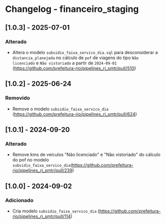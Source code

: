 # Changelog - financeiro_staging

## [1.0.3] - 2025-07-01

### Alterado

- Altera o modelo `subsidio_faixa_servico_dia.sql` para desconsiderar a `distancia_planejada` no cálculo de `pof` de viagens do tipo `Não licenciado` e `Não vistoriado` a partir de `2024-09-01` (https://github.com/prefeitura-rio/pipelines_rj_smtr/pull/510)

## [1.0.2] - 2025-06-24

### Removido

- Remove o modelo `subsidio_faixa_servico_dia` (https://github.com/prefeitura-rio/pipelines_rj_smtr/pull/624)

## [1.0.1] - 2024-09-20

### Alterado

- Remove kms de veículos "Não licenciado" e "Não vistoriado" do cálculo do pof no modelo `subsidio_faixa_servico_dia`(https://github.com/prefeitura-rio/pipelines_rj_smtr/pull/239)

## [1.0.0] - 2024-09-02

### Adicionado

- Cria modelo `subsidio_faixa_servico_dia` (https://github.com/prefeitura-rio/pipelines_rj_smtr/pull/114)